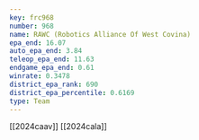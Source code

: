 ```yaml
---
key: frc968
number: 968
name: RAWC (Robotics Alliance Of West Covina)
epa_end: 16.07
auto_epa_end: 3.84
teleop_epa_end: 11.63
endgame_epa_end: 0.61
winrate: 0.3478
district_epa_rank: 690
district_epa_percentile: 0.6169
type: Team
---
```

[[2024caav]]
[[2024cala]]
